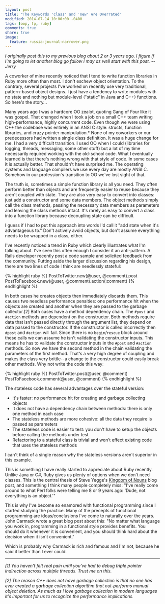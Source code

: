 ```yaml
---
layout: post
title: "The Keywords 'class' and 'new' Are Overrated"
modified: 2014-07-14 10:00:00 -0400
tags: [oop, fp, ruby]
comments: true
share: true  
image:
  feature: russia-journal-narrower.png
---
```

*I originally post this to my previous blog about 2 or 3 years ago. I figure if I'm going to let another blog go fallow I may as well start with this post. --Jerry*

A coworker of mine recently noticed that I tend to write function libraries in Ruby more often than most. I don't eschew object orientation. To the contrary, several projects I've worked on recently use very traditional, pattern-based object designs. I just have a tendency to write modules with no state and nothing but module-level ("static" in Java and C++) functions. So here's the story…

Many years ago I was a hardcore OO zealot, quoting Gang of Four like it was gospel. That changed when I took a job on a small C++ team writing high-performance, highly concurrent code. Even though we were using C++ the codebase was entirely in an ANSI C style: structs, function libraries, and crazy pointer manipulation.* None of my coworkers or our predecessors had written a single class definition. It was a huge change for me. I had a very difficult transition. I used OO when I could (libraries for logging, threads, messaging, some other stuff) but a lot of my time necessarily required working with the old-school code. What I eventually learned is that there's nothing wrong with that style of code. In some cases it is actually better. That shouldn't have surprised me. The operating systems and language compilers we use every day are mostly ANSI C. Somehow in our profession's transition to OO we've lost sight of that.

The truth is, sometimes a simple function library is all you need. They often perform better than objects and are frequently easier to reuse because they aren't coupled with state. They are also very easy to convert into classes: just add a constructor and some data members. The object methods simply call the class methods, passing the necessary data members as parameters and leaving the class methods intact. It's rarely as easy to convert a class into a function library because decoupling state can be difficult.

I guess if I had to put this approach into words I'd call it "add state when it's advantageous to." Don't actively avoid objects, but don't assume everything needs to be wrapped in a class, either.

I've recently noticed a trend in Ruby which clearly illustrates what I'm talking about. I've seen this often enough I consider it an anti-pattern. A Rails developer recently post a code sample and solicited feedback from the community. Putting aside the larger discussion regarding his design, there are two lines of code I think are needlessly stateful:

{% highlight ruby %}
PostToTwitter.new(@user, @comment).post
PostToFacebook.new(@user, @comment).action(:comment)
{% endhighlight %}

In both cases he creates objects then immediately discards them. This causes two needless performance penalties: one performance hit when the objects are created and another when they are passed to the garbage collector.[2] Both cases have a method dependency chain. The `#post` and `#action` methods are dependent on the constructor. Both methods require data that isn't passed directly through the argument list, they depend on data passed to the constructor. If the constructor is called incorrectly then `#post` and `#action` will fail. Since there is no `begin`/`rescue` block around these calls we can assume he isn't validating the constructor inputs. This means he has to validate the constructor inputs in the `#post` and `#action` methods. So now we have the second method in the chain validating the parameters of the first method. That's a very high degree of coupling and makes the class very brittle--a change to the constructor could easily break other methods. Why not write the code this way:

{% highlight ruby %}
PostToTwitter.post(@user, @comment)
PostToFacebook.comment(@user, @comment)
{% endhighlight %}

The stateless code has several advantages over the stateful version:

* It's faster: no performance hit for creating and garbage collecting objects
* It does not have a dependency chain between methods: there is only one method in each case
* The stateless methods are more cohesive: all the data they require is passed as parameters
* The stateless code is easier to test: you don't have to setup the objects before calling the methods under test
* Refactoring to a stateful class is trivial and won't effect existing code that uses the stateless methods

I can't think of a single reason why the stateless versions aren't superior in this example.

This is something I have really started to appreciate about Ruby recently. Unlike Java or C#, Ruby gives us plenty of options when we don't need classes. This is the central thesis of Steve Yegge's [Kingdom of Nouns](http://steve-yegge.blogspot.com/2006/03/execution-in-kingdom-of-nouns.html) blog post, and something I think many people completely miss: "I've really come around to what Perl folks were telling me 8 or 9 years ago: ‘Dude, not everything is an object.'"

This is why I've become so enamored with functional programming since I started studying the practice. Many of the precepts of functional programming are ideas/conclusions I've come to naturally over the years. John Carmack wrote a great blog post about this: "No matter what language you work in, programming in a functional style provides benefits. You should do it whenever it is convenient, and you should think hard about the decision when it isn't convenient."

Which is probably why Carmack is rich and famous and I'm not, because he said it better than I ever could.

---

*[1] You haven't felt real pain until you've had to debug triple pointer indirection across multiple threads. Trust me on this.*

*[2] The reason C++ does not have garbage collection is that no one has ever created a garbage collection algorithm that out-performs manual object deletion. As much as I love garbage collection in modern languages it's important for us to recognize the performance implications.*
